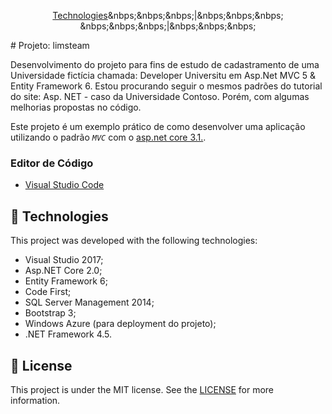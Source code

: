 <p align="center">
  <a href="#rocket-technologies">Technologies</a>&nbps;&nbps;&nbps;|&nbps;&nbps;&nbps;
  <a href=""></a>&nbps;&nbps;&nbps;|&nbps;&nbps;&nbps;
  <a href=""></a>
</p>
# Projeto: limsteam

Desenvolvimento do projeto para fins de estudo de cadastramento de uma Universidade fictícia chamada: Developer Universitu em Asp.Net MVC 5 & Entity Framework 6.
Estou procurando seguir o mesmos padrões do tutorial do site: Asp. NET - caso da Universidade Contoso. Porém, com algumas melhorias propostas no código.

Este projeto é um exemplo prático de como desenvolver uma aplicação utilizando o padrão *`MVC`* com o [asp.net core 3.1.](https://dotnet.microsoft.com/download/dotnet-core/3.1).

### Editor de Código
* [Visual Studio Code](https://code.visualstudio.com/)

## :rocket: Technologies

This project was developed with the following technologies:

- Visual Studio 2017;
- Asp.NET Core 2.0;
- Entity Framework 6;
- Code First;
- SQL Server Management 2014;
- Bootstrap 3;
- Windows Azure (para deployment do projeto);
- .NET Framework 4.5.

## :memo: License
This project is under the MIT license. See the [LICENSE](https://github.com/TesteReteste/lim/blob/master/LICENSE) for more information.
